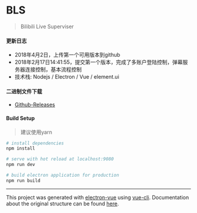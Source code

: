 # BLS

> Bilibili Live Superviser

#### 更新日志
- 2018年4月2日，上传第一个可用版本到github
- 2018年2月17日14:41:55，提交第一个版本，完成了多账户登陆控制，弹幕服务器连接控制，基本流程控制
- 技术栈: Nodejs / Electron / Vue / element.ui

#### 二进制文件下载
- [Github-Releases](https://github.com/mscststs/BLS/releases)



#### Build Setup

> 建议使用yarn


``` bash
# install dependencies
npm install

# serve with hot reload at localhost:9080
npm run dev

# build electron application for production
npm run build


```

---

This project was generated with [electron-vue](https://github.com/SimulatedGREG/electron-vue) using [vue-cli](https://github.com/vuejs/vue-cli). Documentation about the original structure can be found [here](https://simulatedgreg.gitbooks.io/electron-vue/content/index.html).
